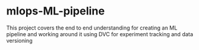 # mlops-ML-pipeline
This project covers the end to end understanding for creating an ML pipeline and working around it using DVC for experiment tracking and data versioning
